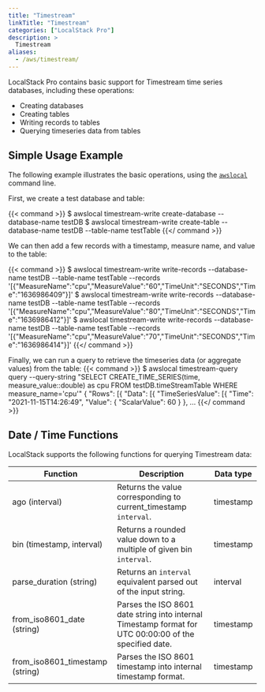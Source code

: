 ```yaml
---
title: "Timestream"
linkTitle: "Timestream"
categories: ["LocalStack Pro"]
description: >
  Timestream
aliases:
  - /aws/timestream/
---
```


LocalStack Pro contains basic support for Timestream time series databases, including these operations:
* Creating databases
* Creating tables
* Writing records to tables
* Querying timeseries data from tables

## Simple Usage Example

The following example illustrates the basic operations, using the [`awslocal`](https://github.com/localstack/awscli-local) command line.

First, we create a test database and table:

{{< command >}}
$ awslocal timestream-write create-database --database-name testDB
$ awslocal timestream-write create-table --database-name testDB --table-name testTable
{{</ command >}}

We can then add a few records with a timestamp, measure name, and value to the table:

{{< command >}}
$ awslocal timestream-write write-records --database-name testDB --table-name testTable --records '[{"MeasureName":"cpu","MeasureValue":"60","TimeUnit":"SECONDS","Time":"1636986409"}]'
$ awslocal timestream-write write-records --database-name testDB --table-name testTable --records '[{"MeasureName":"cpu","MeasureValue":"80","TimeUnit":"SECONDS","Time":"1636986412"}]'
$ awslocal timestream-write write-records --database-name testDB --table-name testTable --records '[{"MeasureName":"cpu","MeasureValue":"70","TimeUnit":"SECONDS","Time":"1636986414"}]'
{{</ command >}}

Finally, we can run a query to retrieve the timeseries data (or aggregate values) from the table:
{{< command >}}
$ awslocal timestream-query query --query-string "SELECT CREATE_TIME_SERIES(time, measure_value::double) as cpu FROM testDB.timeStreamTable WHERE measure_name='cpu'"
{
  "Rows": [{
    "Data": [{
      "TimeSeriesValue": [{
        "Time": "2021-11-15T14:26:49",
        "Value": {
            "ScalarValue": 60
        }
    },
...
{{</ command >}}

## Date / Time Functions

LocalStack supports the following functions for querying Timestream data:

| Function | Description                                                         | Data type |
|----------|---------------------------------------------------------------------|-----------|
| ago (interval)      | Returns the value corresponding to current_timestamp `interval`.    | timestamp |
| bin (timestamp, interval)     | Returns a rounded value down to a multiple of given bin `interval`. | timestamp |
| parse_duration (string) | Returns an `interval` equivalent parsed out of the input string. | interval |
| from_iso8601_date (string) | Parses the ISO 8601 date string into internal Timestamp format for UTC 00:00:00 of the specified date. | timestamp |
| from_iso8601_timestamp (string) | Parses the ISO 8601 timestamp into internal timestamp format. | timestamp |
